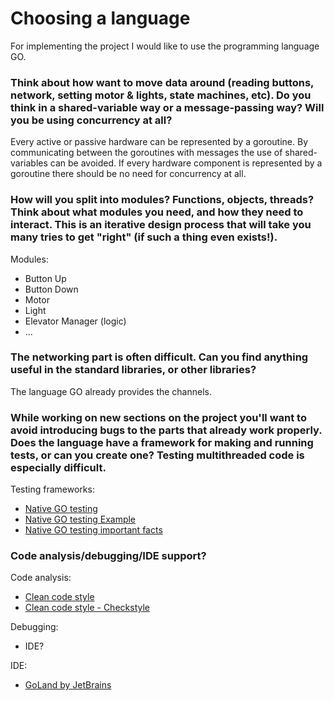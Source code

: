 # Choosing a language
For implementing the project I would like to use the programming language GO.

### Think about how want to move data around (reading buttons, network, setting motor & lights, state machines, etc). Do you think in a shared-variable way or a message-passing way? Will you be using concurrency at all?
Every active or passive hardware can be represented by a goroutine. By communicating between the goroutines with messages the use of shared-variables can be avoided. If every hardware component is represented by a goroutine there should be no need for concurrency at all.

### How will you split into modules? Functions, objects, threads? Think about what modules you need, and how they need to interact. This is an iterative design process that will take you many tries to get "right" (if such a thing even exists!).
Modules:
- Button Up
- Button Down
- Motor
- Light
- Elevator Manager (logic)
- ...

### The networking part is often difficult. Can you find anything useful in the standard libraries, or other libraries?
The language GO already provides the channels.

### While working on new sections on the project you'll want to avoid introducing bugs to the parts that already work properly. Does the language have a framework for making and running tests, or can you create one? Testing multithreaded code is especially difficult.
Testing frameworks:
- [Native GO testing](https://golang.org/pkg/testing/)
- [Native GO testing Example](https://blog.alexellis.io/golang-writing-unit-tests/)
- [Native GO testing important facts](https://segment.com/blog/5-advanced-testing-techniques-in-go/)

### Code analysis/debugging/IDE support?
Code analysis:
- [Clean code style](https://github.com/mre/awesome-static-analysis#go)
- [Clean code style - Checkstyle](https://github.com/qiniu/checkstyle)

Debugging:
- IDE?

IDE:
- [GoLand by JetBrains](https://www.jetbrains.com/go/)

